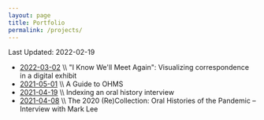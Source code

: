 ```yaml
---
layout: page
title: Portfolio
permalink: /projects/
---
```


Last Updated: 2022-02-19

* [2022-03-02](https://sashacsy.github.io/2022/02/20/2022-03-01-correspondence-gillis-exhibit.html) \\\ "I Know We'll Meet Again": Visualizing correspondence in a digital exhibit
* [2021-05-01](https://sashacsy.github.io/projects/2021/05/01/guide-to-ohms.html) \\\ A Guide to OHMS
* [2021-04-19](https://sashacsy.github.io/projects/2021/04/19/oral-history-interview.html) \\\ Indexing an oral history interview
* [2021-04-08](https://blogs.ubc.ca/2020recollection/2021/04/08/mark-lee/) \\\ The 2020 (Re)Collection: Oral Histories of the Pandemic – Interview with Mark Lee
